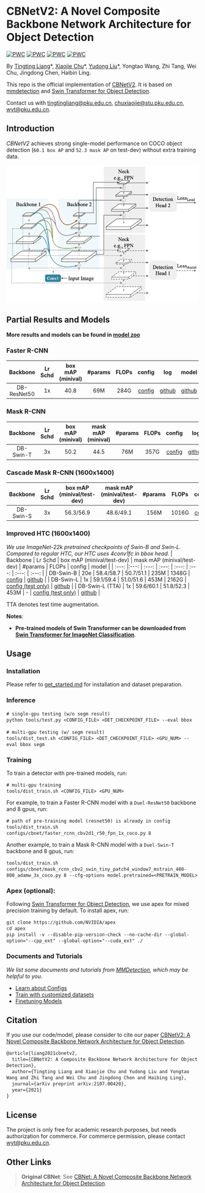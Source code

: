 # CBNetV2: A Novel Composite Backbone Network Architecture for Object Detection
[![PWC](https://img.shields.io/endpoint.svg?url=https://paperswithcode.com/badge/cbnetv2-a-composite-backbone-network/object-detection-on-coco)](https://paperswithcode.com/sota/object-detection-on-coco?p=cbnetv2-a-composite-backbone-network)
[![PWC](https://img.shields.io/endpoint.svg?url=https://paperswithcode.com/badge/cbnetv2-a-composite-backbone-network/instance-segmentation-on-coco)](https://paperswithcode.com/sota/instance-segmentation-on-coco?p=cbnetv2-a-composite-backbone-network)
[![PWC](https://img.shields.io/endpoint.svg?url=https://paperswithcode.com/badge/cbnetv2-a-composite-backbone-network/object-detection-on-coco-minival)](https://paperswithcode.com/sota/object-detection-on-coco-minival?p=cbnetv2-a-composite-backbone-network)
[![PWC](https://img.shields.io/endpoint.svg?url=https://paperswithcode.com/badge/cbnetv2-a-composite-backbone-network/instance-segmentation-on-coco-minival)](https://paperswithcode.com/sota/instance-segmentation-on-coco-minival?p=cbnetv2-a-composite-backbone-network)

By [Tingting Liang](https://github.com/tingtingliangvs)\*, [Xiaojie Chu](https://github.com/chuxiaojie)\*, [Yudong Liu](https://github.com/PKUbahuangliuhe)\*, Yongtao Wang, Zhi Tang, Wei Chu, Jingdong Chen, Haibin Ling.

This repo is the official implementation of [CBNetV2](http://arxiv.org/abs/2107.00420). It is based on [mmdetection](https://github.com/open-mmlab/mmdetection) and [Swin Transformer for Object Detection](https://github.com/SwinTransformer/Swin-Transformer-Object-Detection).

Contact us with tingtingliang@pku.edu.cn, chuxiaojie@stu.pku.edu.cn, wyt@pku.edu.cn.
## Introduction
*CBNetV2* achieves strong single-model performance on COCO object detection (`60.1 box AP` and `52.3 mask AP` on test-dev) without extra training data.

![teaser](figures/cbnetv2.png)


## Partial Results and Models
**More results and models can be found in [model zoo](model_zoo.md)**

### Faster R-CNN 
| Backbone | Lr Schd | box mAP (minival) |  #params | FLOPs | config | log | model |
| :---: |  :---: | :---: | :---: | :---: | :---: | :---: | :---: | 
| DB-ResNet50 | 1x |  40.8 | 69M | 284G | [config](configs/cbnet/faster_rcnn_cbv2d1_r50_fpn_1x_coco.py) | [github](https://github.com/CBNetwork/storage/releases/download/v1.0.0/faster_rcnn_cbv2d1_r50_fpn_1x_coco.log.json)| [github](https://github.com/CBNetwork/storage/releases/download/v1.0.0/faster_rcnn_cbv2d1_r50_fpn_1x_coco.pth.zip)| 


### Mask R-CNN

| Backbone | Lr Schd | box mAP (minival) | mask mAP (minival) | #params | FLOPs | config | log | model |
| :---: | :---: | :---: | :---: | :---: | :---: | :---: | :---: | :---: | 
| DB-Swin-T | 3x | 50.2 | 44.5 | 76M | 357G | [config](configs/cbnet/mask_rcnn_cbv2_swin_tiny_patch4_window7_mstrain_480-800_adamw_3x_coco.py) | [github](https://github.com/CBNetwork/storage/releases/download/v1.0.0/mask_rcnn_cbv2_swin_tiny_patch4_window7_mstrain_480-800_adamw_3x_coco.log.json)  | [github](https://github.com/CBNetwork/storage/releases/download/v1.0.0/mask_rcnn_cbv2_swin_tiny_patch4_window7_mstrain_480-800_adamw_3x_coco.pth.zip) |

### Cascade Mask R-CNN (1600x1400)
| Backbone | Lr Schd | box mAP (minival/test-dev)| mask mAP (minival/test-dev)| #params | FLOPs | config | model |
| :---: | :---: |  :---: | :---: | :---: | :---: | :---: | :---: |
| DB-Swin-S |  3x | 56.3/56.9 | 48.6/49.1 | 156M | 1016G | [config](configs/cbnet/cascade_mask_rcnn_cbv2_swin_small_patch4_window7_mstrain_400-1400_adamw_3x_coco.py) | [github](https://github.com/CBNetwork/storage/releases/download/v1.0.0/cascade_mask_rcnn_cbv2_swin_small_patch4_window7_mstrain_400-1400_adamw_3x_coco.pth.zip)| 

### Improved HTC (1600x1400)
*We use ImageNet-22k pretrained checkpoints of Swin-B and Swin-L. Compared to regular HTC, our HTC uses 4conv1fc in bbox head.*
| Backbone | Lr Schd | box mAP (minival/test-dev) | mask mAP (minival/test-dev) | #params | FLOPs | config | model |
| :---: |:---: | :---: | :---: | :---: | :---: | :---: | :---: |
| DB-Swin-B | 20e | 58.4/58.7 | 50.7/51.1 | 235M | 1348G | [config](configs/cbnet/htc_cbv2_swin_base_patch4_window7_mstrain_400-1400_giou_4conv1f_adamw_20e_coco.py) | [github](https://github.com/CBNetwork/storage/releases/download/v1.0.0/htc_cbv2_swin_base22k_patch4_window7_mstrain_400-1400_giou_4conv1f_adamw_20e_coco.pth.zip) |
| DB-Swin-L | 1x | 59.1/59.4 | 51.0/51.6 | 453M | 2162G | [config (test only)](configs/cbnet/htc_cbv2_swin_large_patch4_window7_mstrain_400-1400_giou_4conv1f_adamw_1x_coco.py) | [github](https://github.com/CBNetwork/storage/releases/download/v1.0.0/htc_cbv2_swin_large22k_patch4_window7_mstrain_400-1400_giou_4conv1f_adamw_1x_coco.pth.zip) |
| DB-Swin-L (TTA) |  1x | 59.6/60.1 | 51.8/52.3 | 453M | - | [config (test only)](configs/cbnet/htc_cbv2_swin_large_patch4_window7_mstrain_400-1400_giou_4conv1f_adamw_1x_coco.py) | [github](https://github.com/CBNetwork/storage/releases/download/v1.0.0/htc_cbv2_swin_large22k_patch4_window7_mstrain_400-1400_giou_4conv1f_adamw_1x_coco.pth.zip) |

TTA denotes test time augmentation.

**Notes**: 

- **Pre-trained models of Swin Transformer can be downloaded from [Swin Transformer for ImageNet Classification](https://github.com/microsoft/Swin-Transformer)**.

## Usage

### Installation

Please refer to [get_started.md](https://github.com/open-mmlab/mmdetection/blob/master/docs/en/get_started.md) for installation and dataset preparation.

### Inference
```
# single-gpu testing (w/o segm result)
python tools/test.py <CONFIG_FILE> <DET_CHECKPOINT_FILE> --eval bbox 

# multi-gpu testing (w/ segm result)
tools/dist_test.sh <CONFIG_FILE> <DET_CHECKPOINT_FILE> <GPU_NUM> --eval bbox segm
```

### Training

To train a detector with pre-trained models, run:
```
# multi-gpu training
tools/dist_train.sh <CONFIG_FILE> <GPU_NUM> 
```
For example, to train a Faster R-CNN model with a `Duel-ResNet50` backbone and 8 gpus, run:
```
# path of pre-training model (resnet50) is already in config
tools/dist_train.sh configs/cbnet/faster_rcnn_cbv2d1_r50_fpn_1x_coco.py 8 
```

Another  example, to train a Mask R-CNN model with a `Duel-Swin-T` backbone and 8 gpus, run:
```
tools/dist_train.sh configs/cbnet/mask_rcnn_cbv2_swin_tiny_patch4_window7_mstrain_480-800_adamw_3x_coco.py 8 --cfg-options model.pretrained=<PRETRAIN_MODEL> 
```



### Apex (optional):
Following [Swin Transformer for Object Detection](https://github.com/SwinTransformer/Swin-Transformer-Object-Detection), we use apex for mixed precision training by default. To install apex, run:
```
git clone https://github.com/NVIDIA/apex
cd apex
pip install -v --disable-pip-version-check --no-cache-dir --global-option="--cpp_ext" --global-option="--cuda_ext" ./
```

### Documents and Tutorials
*We list some documents and tutorials from [MMDetection](https://github.com/open-mmlab/mmdetection), which may be helpful to you.*
* [Learn about Configs](https://github.com/open-mmlab/mmdetection/blob/master/docs/tutorials/config.md)
* [Train with customized datasets](https://github.com/open-mmlab/mmdetection/blob/master/docs/2_new_data_model.md)
* [Finetuning Models](https://github.com/open-mmlab/mmdetection/blob/master/docs/tutorials/finetune.md)


## Citation
If you use our code/model, please consider to cite our paper [CBNetV2: A Novel Composite Backbone Network Architecture for Object Detection](http://arxiv.org/abs/2107.00420).
```
@article{liang2021cbnetv2,
  title={CBNetV2: A Composite Backbone Network Architecture for Object Detection}, 
  author={Tingting Liang and Xiaojie Chu and Yudong Liu and Yongtao Wang and Zhi Tang and Wei Chu and Jingdong Chen and Haibing Ling},
  journal={arXiv preprint arXiv:2107.00420},
  year={2021}
}
```

## License
The project is only free for academic research purposes, but needs authorization for commerce. For commerce permission, please contact wyt@pku.edu.cn.


## Other Links
> **Original CBNet**: See [CBNet: A Novel Composite Backbone Network Architecture for Object Detection](https://github.com/VDIGPKU/CBNet).
